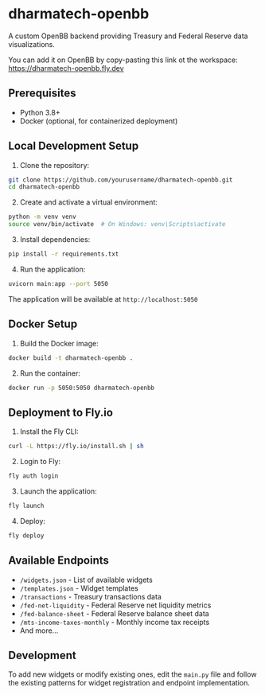 # dharmatech-openbb

A custom OpenBB backend providing Treasury and Federal Reserve data visualizations.

You can add it on OpenBB by copy-pasting this link ot the workspace: https://dharmatech-openbb.fly.dev

## Prerequisites

- Python 3.8+
- Docker (optional, for containerized deployment)

## Local Development Setup

1. Clone the repository:
```bash
git clone https://github.com/yourusername/dharmatech-openbb.git
cd dharmatech-openbb
```

2. Create and activate a virtual environment:
```bash
python -m venv venv
source venv/bin/activate  # On Windows: venv\Scripts\activate
```

3. Install dependencies:
```bash
pip install -r requirements.txt
```

4. Run the application:
```bash
uvicorn main:app --port 5050
```

The application will be available at `http://localhost:5050`

## Docker Setup

1. Build the Docker image:
```bash
docker build -t dharmatech-openbb .
```

2. Run the container:
```bash
docker run -p 5050:5050 dharmatech-openbb
```

## Deployment to Fly.io

1. Install the Fly CLI:
```bash
curl -L https://fly.io/install.sh | sh
```

2. Login to Fly:
```bash
fly auth login
```

3. Launch the application:
```bash
fly launch
```

4. Deploy:
```bash
fly deploy
```

## Available Endpoints

- `/widgets.json` - List of available widgets
- `/templates.json` - Widget templates
- `/transactions` - Treasury transactions data
- `/fed-net-liquidity` - Federal Reserve net liquidity metrics
- `/fed-balance-sheet` - Federal Reserve balance sheet data
- `/mts-income-taxes-monthly` - Monthly income tax receipts
- And more...

## Development

To add new widgets or modify existing ones, edit the `main.py` file and follow the existing patterns for widget registration and endpoint implementation.
